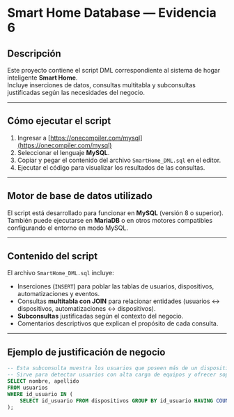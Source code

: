 # Smart Home Database — Evidencia 6

## Descripción
Este proyecto contiene el script DML correspondiente al sistema de hogar inteligente **Smart Home**.  
Incluye inserciones de datos, consultas multitabla y subconsultas justificadas según las necesidades del negocio.

---

## Cómo ejecutar el script

1. Ingresar a [https://onecompiler.com/mysql](https://onecompiler.com/mysql)
2. Seleccionar el lenguaje **MySQL**.
3. Copiar y pegar el contenido del archivo `SmartHome_DML.sql` en el editor.
4. Ejecutar el código para visualizar los resultados de las consultas.

---

## Motor de base de datos utilizado
El script está desarrollado para funcionar en **MySQL** (versión 8 o superior).  
También puede ejecutarse en **MariaDB** o en otros motores compatibles configurando el entorno en modo MySQL.

---

## Contenido del script
El archivo `SmartHome_DML.sql` incluye:
- Inserciones (`INSERT`) para poblar las tablas de usuarios, dispositivos, automatizaciones y eventos.
- Consultas **multitabla con JOIN** para relacionar entidades (usuarios ↔ dispositivos, automatizaciones ↔ dispositivos).
- **Subconsultas** justificadas según el contexto del negocio.
- Comentarios descriptivos que explican el propósito de cada consulta.

---

## Ejemplo de justificación de negocio

```sql
-- Esta subconsulta muestra los usuarios que poseen más de un dispositivo.
-- Sirve para detectar usuarios con alta carga de equipos y ofrecer soporte prioritario.
SELECT nombre, apellido 
FROM usuarios
WHERE id_usuario IN (
    SELECT id_usuario FROM dispositivos GROUP BY id_usuario HAVING COUNT(*) > 1
);
